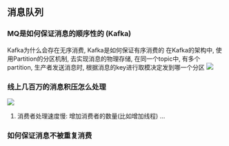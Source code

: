 ## 消息队列


### MQ是如何保证消息的顺序性的 (Kafka)
Kafka为什么会存在无序消费, Kafka是如何保证有序消费的
在Kafka的架构中, 使用Partition的分区机制, 去实现消息的物理存储, 在同一个topic中, 有多个partition, 生产者发送消息时, 根据消息的key进行取模决定发到哪一个分区
![](../images/kafka_01.png)


### 线上几百万的消息积压怎么处理
![](../images/kafka_02.png)
1. 消费者处理速度慢: 增加消费者的数量(比如增加线程)
   ...


### 如何保证消息不被重复消费